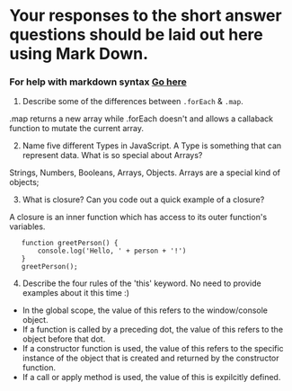 # Your responses to the short answer questions should be laid out here using Mark Down.
### For help with markdown syntax [Go here](https://github.com/adam-p/markdown-here/wiki/Markdown-Cheatsheet)

1. Describe some of the differences between `.forEach` & `.map`.

.map returns a new array while .forEach doesn't and allows a callaback function to mutate the current array.

2. Name five different Types in JavaScript. A Type is something that can represent data. What is so special about Arrays?

Strings, Numbers, Booleans, Arrays, Objects. Arrays are a special kind of objects;

3. What is closure? Can you code out a quick example of a closure?

A closure is an inner function which has access to its outer function's variables.

```var person = 'Bruce Wayne';
   function greetPerson() {
       console.log('Hello, ' + person + '!')
   }
   greetPerson();
```

4. Describe the four rules of the 'this' keyword. No need to provide examples about it this time :)

* In the global scope, the value of this refers to the window/console object.
* If a function is called by a preceding dot, the value of this refers to the object before that dot. 
* If a constructor function is used, the value of this refers to the specific instance of the object that is created and returned by the constructor function.
* If a call or apply method is used, the value of this is expilcitly defined.